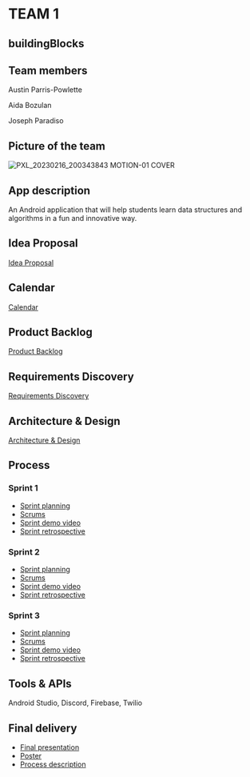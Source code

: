 # TEAM 1

## buildingBlocks

## Team members

Austin Parris-Powlette

Aida Bozulan

Joseph Paradiso


## Picture of the team

![PXL_20230216_200343843 MOTION-01 COVER](https://user-images.githubusercontent.com/69426895/220960961-1f01e2ac-0e8d-431d-abc4-b1017689a92c.jpg)

## App description

An Android application that will help students learn data structures and algorithms in a fun and innovative way. 

## Idea Proposal
[Idea Proposal](https://docs.google.com/document/d/1xwMZD6h9YxY_G8SSdRE5bczhOR1s8koP/edit?usp=sharing&ouid=112424665803359998557&rtpof=true&sd=true)

## Calendar
[Calendar](https://calendar.google.com/calendar/u/0?cid=aXZoMmU3NjhzMjRkdGlxZWYwcXZvbzhxcjBAZ3JvdXAuY2FsZW5kYXIuZ29vZ2xlLmNvbQ)

## Product Backlog
[Product Backlog](https://docs.google.com/spreadsheets/d/1qkQGFd7u1pffvGAYsgrXPCA3b4YhBHpnb7P_2SfhN_E/edit?usp=sharing)

## Requirements Discovery
[Requirements Discovery](https://docs.google.com/document/d/1UYafZB6jhHgV5Y-hXIY69hxcS3HvwP_wVunTV1pj3oQ/edit?usp=sharing)

## Architecture & Design
[Architecture & Design]()

## Process

### Sprint 1

* [Sprint planning]()
* [Scrums]()
* [Sprint demo video]()
* [Sprint retrospective]()

### Sprint 2

* [Sprint planning]()
* [Scrums]()
* [Sprint demo video]()
* [Sprint retrospective]()

### Sprint 3

* [Sprint planning]()
* [Scrums]()
* [Sprint demo video]()
* [Sprint retrospective]()

## Tools & APIs
Android Studio, Discord, Firebase, Twilio

## Final delivery

* [Final presentation]()
* [Poster]()
* [Process description]()


